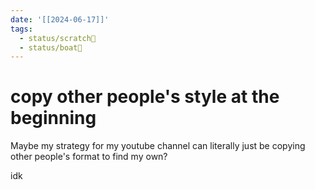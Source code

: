 ```yaml
---
date: '[[2024-06-17]]'
tags:
  - status/scratch📝
  - status/boat🚤
---
```

# copy other people's style at the beginning

Maybe my strategy for my youtube channel can literally just be copying other people's format to find my own?

idk